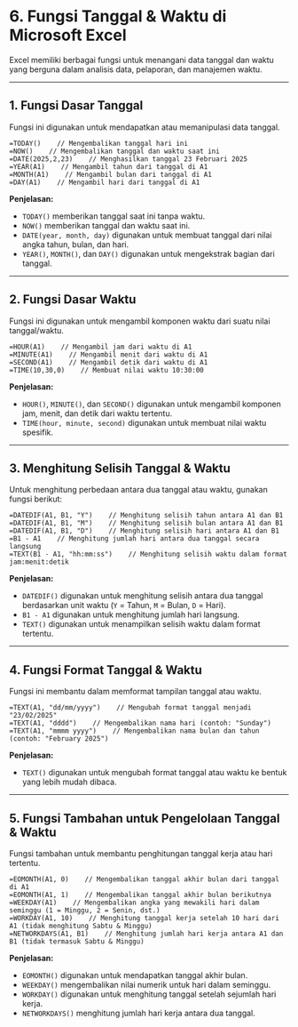 # 6. Fungsi Tanggal & Waktu di Microsoft Excel

Excel memiliki berbagai fungsi untuk menangani data tanggal dan waktu yang berguna dalam analisis data, pelaporan, dan manajemen waktu.

---

## 1. Fungsi Dasar Tanggal
Fungsi ini digunakan untuk mendapatkan atau memanipulasi data tanggal.

```excel
=TODAY()    // Mengembalikan tanggal hari ini
=NOW()    // Mengembalikan tanggal dan waktu saat ini
=DATE(2025,2,23)    // Menghasilkan tanggal 23 Februari 2025
=YEAR(A1)    // Mengambil tahun dari tanggal di A1
=MONTH(A1)    // Mengambil bulan dari tanggal di A1
=DAY(A1)    // Mengambil hari dari tanggal di A1
```

**Penjelasan:**
- `TODAY()` memberikan tanggal saat ini tanpa waktu.
- `NOW()` memberikan tanggal dan waktu saat ini.
- `DATE(year, month, day)` digunakan untuk membuat tanggal dari nilai angka tahun, bulan, dan hari.
- `YEAR()`, `MONTH()`, dan `DAY()` digunakan untuk mengekstrak bagian dari tanggal.

---

## 2. Fungsi Dasar Waktu
Fungsi ini digunakan untuk mengambil komponen waktu dari suatu nilai tanggal/waktu.

```excel
=HOUR(A1)    // Mengambil jam dari waktu di A1
=MINUTE(A1)    // Mengambil menit dari waktu di A1
=SECOND(A1)    // Mengambil detik dari waktu di A1
=TIME(10,30,0)    // Membuat nilai waktu 10:30:00
```

**Penjelasan:**
- `HOUR()`, `MINUTE()`, dan `SECOND()` digunakan untuk mengambil komponen jam, menit, dan detik dari waktu tertentu.
- `TIME(hour, minute, second)` digunakan untuk membuat nilai waktu spesifik.

---

## 3. Menghitung Selisih Tanggal & Waktu
Untuk menghitung perbedaan antara dua tanggal atau waktu, gunakan fungsi berikut:

```excel
=DATEDIF(A1, B1, "Y")    // Menghitung selisih tahun antara A1 dan B1
=DATEDIF(A1, B1, "M")    // Menghitung selisih bulan antara A1 dan B1
=DATEDIF(A1, B1, "D")    // Menghitung selisih hari antara A1 dan B1
=B1 - A1    // Menghitung jumlah hari antara dua tanggal secara langsung
=TEXT(B1 - A1, "hh:mm:ss")    // Menghitung selisih waktu dalam format jam:menit:detik
```

**Penjelasan:**
- `DATEDIF()` digunakan untuk menghitung selisih antara dua tanggal berdasarkan unit waktu (`Y` = Tahun, `M` = Bulan, `D` = Hari).
- `B1 - A1` digunakan untuk menghitung jumlah hari langsung.
- `TEXT()` digunakan untuk menampilkan selisih waktu dalam format tertentu.

---

## 4. Fungsi Format Tanggal & Waktu
Fungsi ini membantu dalam memformat tampilan tanggal atau waktu.

```excel
=TEXT(A1, "dd/mm/yyyy")    // Mengubah format tanggal menjadi "23/02/2025"
=TEXT(A1, "dddd")    // Mengembalikan nama hari (contoh: "Sunday")
=TEXT(A1, "mmmm yyyy")    // Mengembalikan nama bulan dan tahun (contoh: "February 2025")
```

**Penjelasan:**
- `TEXT()` digunakan untuk mengubah format tanggal atau waktu ke bentuk yang lebih mudah dibaca.

---

## 5. Fungsi Tambahan untuk Pengelolaan Tanggal & Waktu
Fungsi tambahan untuk membantu penghitungan tanggal kerja atau hari tertentu.

```excel
=EOMONTH(A1, 0)    // Mengembalikan tanggal akhir bulan dari tanggal di A1
=EOMONTH(A1, 1)    // Mengembalikan tanggal akhir bulan berikutnya
=WEEKDAY(A1)    // Mengembalikan angka yang mewakili hari dalam seminggu (1 = Minggu, 2 = Senin, dst.)
=WORKDAY(A1, 10)    // Menghitung tanggal kerja setelah 10 hari dari A1 (tidak menghitung Sabtu & Minggu)
=NETWORKDAYS(A1, B1)    // Menghitung jumlah hari kerja antara A1 dan B1 (tidak termasuk Sabtu & Minggu)
```

**Penjelasan:**
- `EOMONTH()` digunakan untuk mendapatkan tanggal akhir bulan.
- `WEEKDAY()` mengembalikan nilai numerik untuk hari dalam seminggu.
- `WORKDAY()` digunakan untuk menghitung tanggal setelah sejumlah hari kerja.
- `NETWORKDAYS()` menghitung jumlah hari kerja antara dua tanggal.
